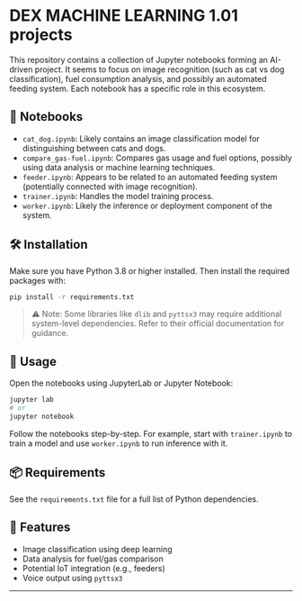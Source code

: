 
# DEX MACHINE LEARNING 1.01 projects

This repository contains a collection of Jupyter notebooks forming an AI-driven project. It seems to focus on image recognition (such as cat vs dog classification), fuel consumption analysis, and possibly an automated feeding system. Each notebook has a specific role in this ecosystem.

## 📁 Notebooks

- `cat_dog.ipynb`: Likely contains an image classification model for distinguishing between cats and dogs.
- `compare_gas-fuel.ipynb`: Compares gas usage and fuel options, possibly using data analysis or machine learning techniques.
- `feeder.ipynb`: Appears to be related to an automated feeding system (potentially connected with image recognition).
- `trainer.ipynb`: Handles the model training process.
- `worker.ipynb`: Likely the inference or deployment component of the system.

## 🛠 Installation

Make sure you have Python 3.8 or higher installed. Then install the required packages with:

```bash
pip install -r requirements.txt
```

> ⚠️ Note: Some libraries like `dlib` and `pyttsx3` may require additional system-level dependencies. Refer to their official documentation for guidance.

## 🚀 Usage

Open the notebooks using JupyterLab or Jupyter Notebook:

```bash
jupyter lab
# or
jupyter notebook
```

Follow the notebooks step-by-step. For example, start with `trainer.ipynb` to train a model and use `worker.ipynb` to run inference with it.

## 📦 Requirements

See the `requirements.txt` file for a full list of Python dependencies.

## 🤖 Features

- Image classification using deep learning
- Data analysis for fuel/gas comparison
- Potential IoT integration (e.g., feeders)
- Voice output using `pyttsx3`

---

